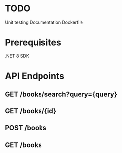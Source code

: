 # TODO
Unit testing
Documentation
Dockerfile


# Prerequisites

.NET 8 SDK


# API Endpoints

## GET /books/search?query={query}

## GET /books/{id}

## POST /books

## GET /books

